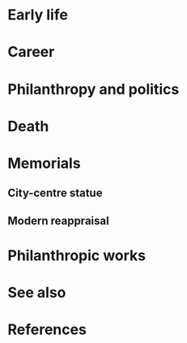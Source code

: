 # 
# Early life
# Career
# Philanthropy and politics
# Death
# Memorials
## City-centre statue
## Modern reappraisal
# Philanthropic works
# See also
# References